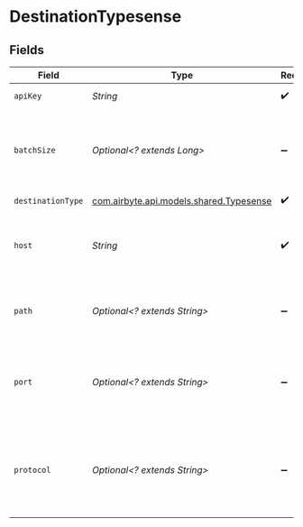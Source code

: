 # DestinationTypesense


## Fields

| Field                                                                       | Type                                                                        | Required                                                                    | Description                                                                 |
| --------------------------------------------------------------------------- | --------------------------------------------------------------------------- | --------------------------------------------------------------------------- | --------------------------------------------------------------------------- |
| `apiKey`                                                                    | *String*                                                                    | :heavy_check_mark:                                                          | Typesense API Key                                                           |
| `batchSize`                                                                 | *Optional<? extends Long>*                                                  | :heavy_minus_sign:                                                          | How many documents should be imported together. Default 1000                |
| `destinationType`                                                           | [com.airbyte.api.models.shared.Typesense](../../models/shared/Typesense.md) | :heavy_check_mark:                                                          | N/A                                                                         |
| `host`                                                                      | *String*                                                                    | :heavy_check_mark:                                                          | Hostname of the Typesense instance without protocol.                        |
| `path`                                                                      | *Optional<? extends String>*                                                | :heavy_minus_sign:                                                          | Path of the Typesense instance. Default is none                             |
| `port`                                                                      | *Optional<? extends String>*                                                | :heavy_minus_sign:                                                          | Port of the Typesense instance. Ex: 8108, 80, 443. Default is 443           |
| `protocol`                                                                  | *Optional<? extends String>*                                                | :heavy_minus_sign:                                                          | Protocol of the Typesense instance. Ex: http or https. Default is https     |